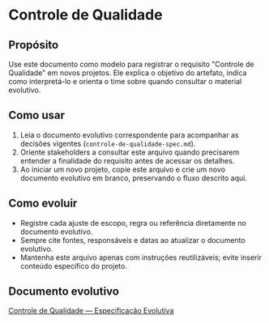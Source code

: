 <!-- proj/06-governanca-tecnica-e-controle-de-qualidade/controle-de-qualidade.md -->
# Controle de Qualidade

## Propósito
Use este documento como modelo para registrar o requisito "Controle de Qualidade" em novos projetos. Ele explica o objetivo do artefato, indica como interpretá-lo e orienta o time sobre quando consultar o material evolutivo.

## Como usar
1. Leia o documento evolutivo correspondente para acompanhar as decisões vigentes (`controle-de-qualidade-spec.md`).
2. Oriente stakeholders a consultar este arquivo quando precisarem entender a finalidade do requisito antes de acessar os detalhes.
3. Ao iniciar um novo projeto, copie este arquivo e crie um novo documento evolutivo em branco, preservando o fluxo descrito aqui.

## Como evoluir
- Registre cada ajuste de escopo, regra ou referência diretamente no documento evolutivo.
- Sempre cite fontes, responsáveis e datas ao atualizar o documento evolutivo.
- Mantenha este arquivo apenas com instruções reutilizáveis; evite inserir conteúdo específico do projeto.

## Documento evolutivo
[Controle de Qualidade — Especificação Evolutiva](./controle-de-qualidade-spec.md)

